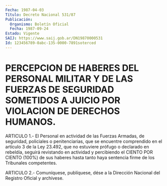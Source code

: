 ```yaml
---
Fecha: 1987-04-03
Título: Decreto Nacional 531/87
Publicación:
  Organismo: Boletín Oficial
  Fecha: 1987-09-24
Estado: Vigente
SAIJ: https://www.saij.gob.ar/DN19870000531
Id: 123456789-0abc-135-0000-7891soterced
---
```

# PERCEPCION DE HABERES DEL PERSONAL MILITAR Y DE LAS FUERZAS DE SEGURIDAD SOMETIDOS A JUICIO POR VIOLACION DE DERECHOS HUMANOS.

<a id="1"></a>
ARTICULO  1.-  El  Personal en actividad de las Fuerzas Armadas, de seguridad,  policiales    o    penitenciarias,   que  se  encuentre comprendido  en  el artículo 3 de la Ley 23.492, que  no  estuviere prófugo o declarado  en rebeldía, seguirá revistando en actividad y percibiendo el CIENTO  POR CIENTO (100%) de sus haberes hasta tanto haya sentencia firme de los Tribunales competentes.

<a id="2"></a>
ARTICULO  2.- Comuníquese, publíquese, dése a la Dirección Nacional del Registro Oficial y archívese.